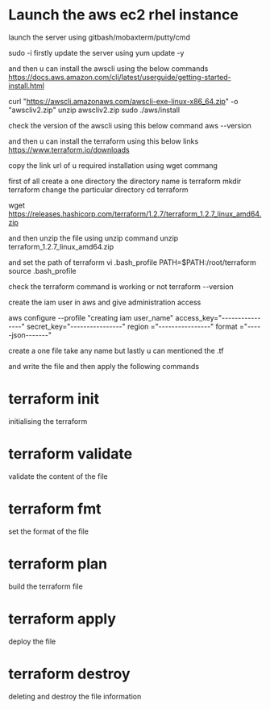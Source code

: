 # Launch the aws ec2 rhel instance

launch the server using gitbash/mobaxterm/putty/cmd

sudo -i
firstly update the server using 
yum update -y

and then u can install the awscli using the below commands
https://docs.aws.amazon.com/cli/latest/userguide/getting-started-install.html

curl "https://awscli.amazonaws.com/awscli-exe-linux-x86_64.zip" -o "awscliv2.zip"
unzip awscliv2.zip
sudo ./aws/install

check the version of the awscli using this below command
aws --version

and then u can install the terraform using this below links
https://www.terraform.io/downloads

copy the link url of u required installation using wget commang

first of all create a one directory the directory name is terraform
mkdir terraform
change the particular directory
cd terraform

wget https://releases.hashicorp.com/terraform/1.2.7/terraform_1.2.7_linux_amd64.zip

and then unzip the file using unzip command
unzip terraform_1.2.7_linux_amd64.zip

and set the path of terraform
vi .bash_profile
PATH=$PATH:/root/terraform
source .bash_profile

check the terraform command is working or not
terraform --version

create the iam user in aws and give administration access

aws configure --profile "creating iam user_name"
access_key="----------------"
secret_key="----------------"
region    ="----------------"
format    ="-----json-------"

create a one file take any name but lastly u can mentioned the .tf

and write the file and then apply the following commands

# terraform init
initialising the terraform

# terraform validate 
validate the content of the file

# terraform fmt
set the format of the file

# terraform plan
build the terraform file

# terraform apply
deploy the file 

# terraform destroy 
deleting and destroy the file information





